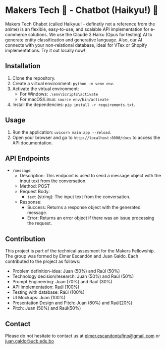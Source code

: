 # Makers Tech 🏪 - Chatbot (Haikyu!) 🚀

Makers Tech Chabot (called Haikyuu! - definetly not a reference from the anime) is an flexible, easy-to-use, and scalable API implementation for e-commerce solutions. We use the Claude 3 Haiku (Opus for testing) AI to generate entity classification and generative language. Also, our AI connects with your non-relational database, ideal
for VTex or Shopify implementations. Try it out locally now!

## Installation

1. Clone the repository.
2. Create a virtual environment: `python -m venv env`.
3. Activate the virtual environment:
    - For Windows: `.\env\Scripts\activate`
    - For macOS/Linux: `source env/bin/activate`
4. Install the dependencies: `pip install -r requirements.txt`.

## Usage

1. Run the application: `uvicorn main:app --reload`.
2. Open your browser and go to `http://localhost:8000/docs` to access the API documentation.

## API Endpoints

-   `/message`:
    -   Description: This endpoint is used to send a message object with the input text from the conversation.
    -   Method: POST
    -   Request Body:
        -   `text` (string): The input text from the conversation.
    -   Response:
        -   Success: Returns a response object with the generated message.
        -   Error: Returns an error object if there was an issue processing the request.

## Contribution

This project is part of the technical assesment for the Makers Fellowship. The group was formed by Elmer Escandón and Juan Galdo.
Each contributed to the project as follows:

-   Problem definition-idea: Juan (50%) and Raúl (50%)
-   Technology decision/research: Juan (50%) and Raúl (50%)
-   Prompt Engineering: Juan (70%) and Raúl (30%)
-   API implementation: Raúl (100%)
-   Testing with database: Ráúl (100%)
-   UI Mockups: Juan (100%)
-   Presentation Design and Pitch: Juan (80%) and Raúl(20%)
-   Pitch: Juan (50%) and Raúl(50%)

## Contact

Please do not hesitate to contact us at [elmer.escandontufino@gmail.com](mailto:elmer.escandontufino@gmail.com) or [juan.galdo@ucb.edu.bo](mailto:juan.galdo@ucb.edu.bo)
